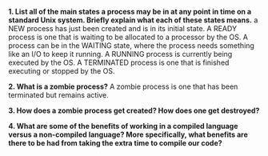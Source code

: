 **1. List all of the main states a process may be in at any point in time on a standard Unix system. Briefly explain what each of these states means.**
a NEW process has just been created and is in its initial state. A READY process is one that is waiting to be allocated to a processor by the OS. A process can be in the WAITING state, where the process needs something like an I/O to keep it running. A RUNNING process is currently being executed by the OS. A TERMINATED process is one that is finished executing or stopped by the OS.


**2. What is a zombie process?**
A zombie process is one that has been terminated but remains active.


**3. How does a zombie process get created? How does one get destroyed?**



**4. What are some of the benefits of working in a compiled language versus a non-compiled language? More specifically, what benefits are there to be had from taking the extra time to compile our code?**


